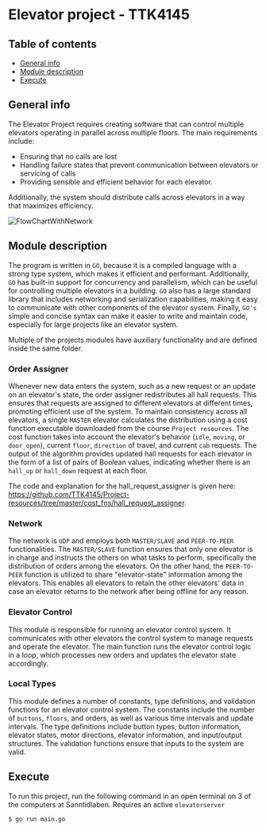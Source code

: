 # Elevator project - TTK4145

## Table of contents
* [General info](#general-info)
* [Module description](#module-description)
* [Execute](#execute)

## General info
The Elevator Project requires creating software that can control multiple elevators operating in parallel across multiple floors. The main requirements include: 
* Ensuring that no calls are lost
* Handling failure states that prevent communication between elevators or servicing of calls
* Providing sensible and efficient behavior for each elevator. 

Additionally, the system should distribute calls across elevators in a way that maximizes efficiency. 

![FlowChartWithNetwork](https://user-images.githubusercontent.com/75087816/234296847-9f52e6eb-335c-42b1-a741-0814a4ef018f.png)

## Module description
The program is written in ```GO```, because it is a compiled language with a strong type system, which makes it efficient and performant. Additionally, ```GO``` has built-in support for concurrency and parallelism, which can be useful for controlling multiple elevators in a building. ```GO``` also has a large standard library that includes networking and serialization capabilities, making it easy to communicate with other components of the elevator system. Finally, ```GO's``` simple and concise syntax can make it easier to write and maintain code, especially for large projects like an elevator system.

Multiple of the projects modules have auxiliary functionality and are defined inside the same folder. 

### Order Assigner 
Whenever new data enters the system, such as a new request or an update on an elevator's state, the order assigner redistributes all hall requests. This ensures that requests are assigned to different elevators at different times, promoting efficient use of the system. To maintain consistency across all elevators, a single ```MASTER``` elevator calculates the distribution using a cost function executable downloaded from the course ```Project resources```. The cost function takes into account the elevator's behavior (```idle```, ```moving```, or ```door_open```), current ```floor```, ```direction``` of travel, and current ```cab``` requests. The output of the algorithm provides updated hall requests for each elevator in the form of a list of pairs of Boolean values, indicating whether there is an ```hall_up``` or ```hall_down``` request at each floor.

The code and explanation for the hall_request_assigner is given here: https://github.com/TTK4145/Project-resources/tree/master/cost_fns/hall_request_assigner.

### Network 
The network is ```UDP``` and employs both ```MASTER/SLAVE``` and ```PEER-TO-PEER``` functionalities. The ```MASTER/SLAVE``` function ensures that only one elevator is in charge and instructs the others on what tasks to perform, specifically the distribution of orders among the elevators. On the other hand, the ```PEER-TO-PEER``` function is utilized to share "elevator-state" information among the elevators. This enables all elevators to retain the other elevators' data in case an elevator returns to the network after being offline for any reason.

### Elevator Control
This module is responsible for running an elevator control system. It communicates with other elevators the control system to manage requests and operate the elevator. The main function runs the elevator control logic in a loop, which processes new orders and updates the elevator state accordingly.

### Local Types 
This module defines a number of constants, type definitions, and validation functions for an elevator control system. The constants include the number of ```buttons```, ```floors```, and orders, as well as various time intervals and update intervals. The type definitions include button types, button information, elevator states, motor directions, elevator information, and input/output structures. The validation functions ensure that inputs to the system are valid.	

## Execute
To run this project, run the following command in an open terminal on 3 of the computers at Sanntidlaben. Requires an active ```elevatorserver```

```
$ go run main.go
```


